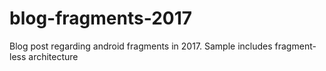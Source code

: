 # blog-fragments-2017
Blog post regarding android fragments in 2017. Sample includes fragment-less architecture
